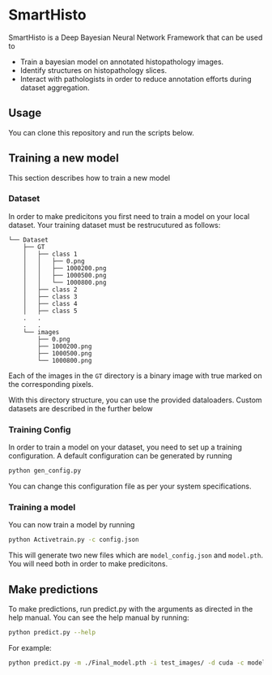 # SmartHisto #
SmartHisto is a Deep Bayesian Neural Network Framework that can be used to
- Train a bayesian model on annotated histopathology images.
- Identify structures on histopathology slices.
- Interact with pathologists in order to reduce annotation efforts during dataset aggregation.

## Usage ##
You can clone this repository and run the scripts below.

## Training a new model ##
This section describes how to train a new model 

### Dataset ###
In order to make predicitons you first need to train a model on your local dataset. Your training dataset must be restrucutured as follows:
```
└── Dataset
    ├── GT
    │   ├── class 1
    │   │   ├── 0.png
    │   │   ├── 1000200.png
    │   │   ├── 1000500.png
    │   │   └── 1000800.png
    │   ├── class 2
    │   ├── class 3
    │   ├── class 4
    │   ├── class 5
    .   .
    .   .
    └── images
        ├── 0.png
        ├── 1000200.png
        ├── 1000500.png
        └── 1000800.png

```
Each of the images in the ```GT``` directory is a binary image with true marked on the corresponding pixels. 

With this directory structure, you can use the provided dataloaders. Custom datasets are described in the further below

### Training Config ###
In order to train a model on your dataset, you need to set up a training configuration. A default configuration can be generated by running

```bash
python gen_config.py
```

You can change this configuration file as per your system specifications.

### Training a model ###
You can now train a model by running

```bash
python Activetrain.py -c config.json
```
This will generate two new files which are ```model_config.json``` and ```model.pth```. You will need both in order to make predicitons.

## Make predictions ##
To make predictions, run predict.py with the arguments as directed in the help manual. You can see the help manual by running:

```bash
python predict.py --help
```

For example:
```bash
python predict.py -m ./Final_model.pth -i test_images/ -d cuda -c model_config.json
```